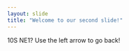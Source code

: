 ```yaml
---
layout: slide
title: "Welcome to our second slide!"
---
```

10S NE1?
Use the left arrow to go back!
